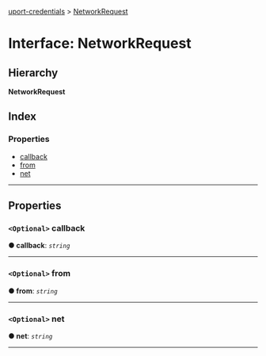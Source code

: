[uport-credentials](../README.md) > [NetworkRequest](../interfaces/networkrequest.md)

# Interface: NetworkRequest

## Hierarchy

**NetworkRequest**

## Index

### Properties

* [callback](networkrequest.md#callback)
* [from](networkrequest.md#from)
* [net](networkrequest.md#net)

---

## Properties

<a id="callback"></a>

### `<Optional>` callback

**● callback**: *`string`*

___
<a id="from"></a>

### `<Optional>` from

**● from**: *`string`*

___
<a id="net"></a>

### `<Optional>` net

**● net**: *`string`*

___

